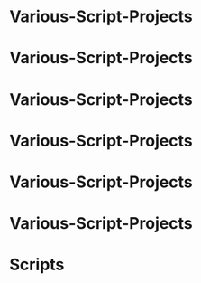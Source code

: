 # Various-Script-Projects

# Various-Script-Projects
# Various-Script-Projects
# Various-Script-Projects
# Various-Script-Projects
# Various-Script-Projects
# Scripts
